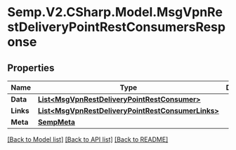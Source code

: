 # Semp.V2.CSharp.Model.MsgVpnRestDeliveryPointRestConsumersResponse
## Properties

Name | Type | Description | Notes
------------ | ------------- | ------------- | -------------
**Data** | [**List&lt;MsgVpnRestDeliveryPointRestConsumer&gt;**](MsgVpnRestDeliveryPointRestConsumer.md) |  | [optional] 
**Links** | [**List&lt;MsgVpnRestDeliveryPointRestConsumerLinks&gt;**](MsgVpnRestDeliveryPointRestConsumerLinks.md) |  | [optional] 
**Meta** | [**SempMeta**](SempMeta.md) |  | 

[[Back to Model list]](../README.md#documentation-for-models) [[Back to API list]](../README.md#documentation-for-api-endpoints) [[Back to README]](../README.md)

